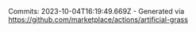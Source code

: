 Commits: 2023-10-04T16:19:49.669Z - Generated via https://github.com/marketplace/actions/artificial-grass
<br>
